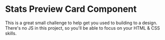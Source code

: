 # Stats Preview Card Component

This is a great small challenge to help get you used to building to a design. There's no JS in this project, so you'll be able to focus on your HTML & CSS skills.

